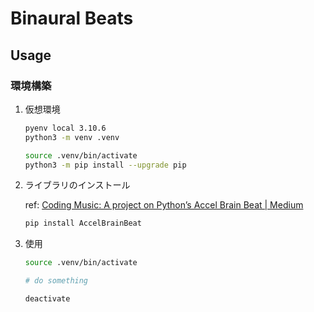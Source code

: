 # Binaural Beats

## Usage

### 環境構築

1. 仮想環境

    ```bash
    pyenv local 3.10.6
    python3 -m venv .venv

    source .venv/bin/activate
    python3 -m pip install --upgrade pip
    ```

2. ライブラリのインストール

    ref: [Coding Music: A project on Python’s Accel Brain Beat | Medium](https://medium.com/strategio/coding-music-a-project-on-pythons-accel-brain-beat-f1aab34b6876)

    ```bash
    pip install AccelBrainBeat
    ```

3. 使用

    ```bash
    source .venv/bin/activate

    # do something

    deactivate
    ```
